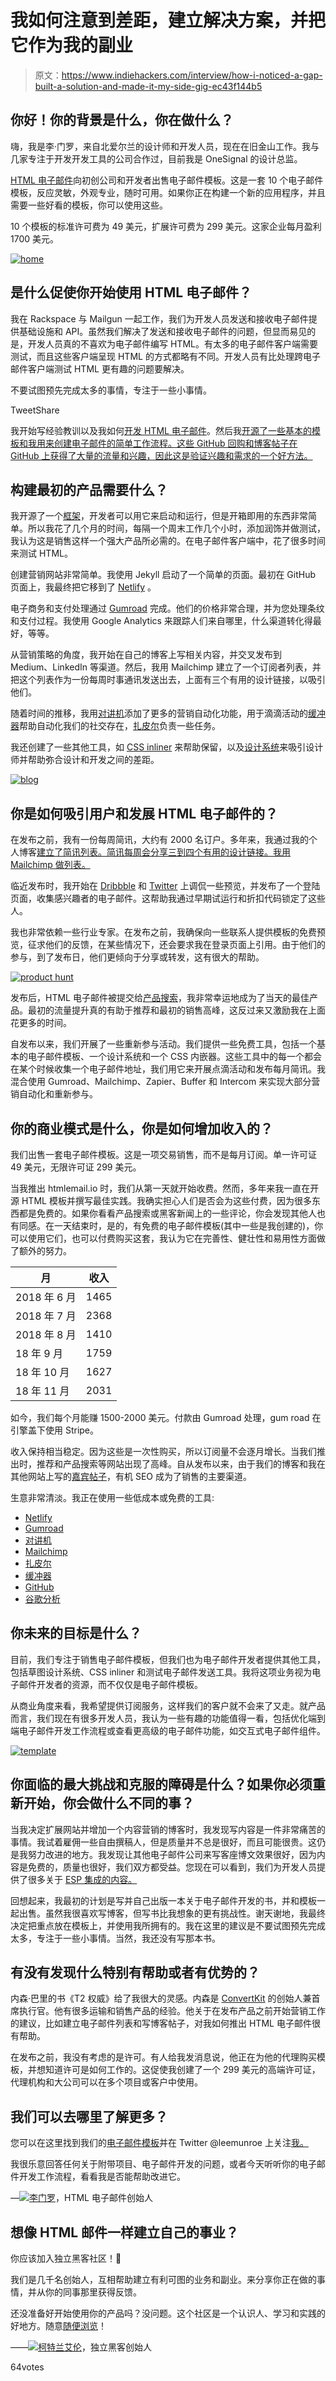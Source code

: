 # 我如何注意到差距，建立解决方案，并把它作为我的副业

> 原文：<https://www.indiehackers.com/interview/how-i-noticed-a-gap-built-a-solution-and-made-it-my-side-gig-ec43f144b5>

## 你好！你的背景是什么，你在做什么？

嗨，我是李·门罗，来自北爱尔兰的设计师和开发人员，现在在旧金山工作。我与几家专注于开发开发工具的公司合作过，目前我是 OneSignal 的设计总监。

[HTML 电子邮件](https://htmlemail.io/)向初创公司和开发者出售电子邮件模板。这是一套 10 个电子邮件模板，反应灵敏，外观专业，随时可用。如果你正在构建一个新的应用程序，并且需要一些好看的模板，你可以使用这些。

10 个模板的标准许可费为 49 美元，扩展许可费为 299 美元。这家企业每月盈利 1700 美元。

[![home](img/e7774aa02836254733d6d9168fa24660.png)](https://htmlemail.io/) 

## 是什么促使你开始使用 HTML 电子邮件？

我在 Rackspace 与 Mailgun 一起工作，我们为开发人员发送和接收电子邮件提供基础设施和 API。虽然我们解决了发送和接收电子邮件的问题，但显而易见的是，开发人员真的不喜欢为电子邮件编写 HTML。有太多的电子邮件客户端需要测试，而且这些客户端呈现 HTML 的方式都略有不同。开发人员有比处理跨电子邮件客户端测试 HTML 更有趣的问题要解决。

不要试图预先完成太多的事情，专注于一些小事情。

TweetShare

我开始写经验教训以及我如何[开发 HTML 电子邮件](https://www.leemunroe.com/email-design-workflow/)。然后我[开源了一些基本的模板和我用来创建电子邮件的简单工作流程。这些 GitHub 回购和博客帖子在 GitHub 上获得了大量的流量和兴趣，因此这是验证兴趣和需求的一个好方法。](https://github.com/leemunroe/)

## 构建最初的产品需要什么？

我开源了一个[框架](https://github.com/leemunroe/grunt-email-workflow)，开发者可以用它来启动和运行，但是开箱即用的东西非常简单。所以我花了几个月的时间，每隔一个周末工作几个小时，添加润饰并做测试，我认为这是销售这样一个强大产品所必需的。在电子邮件客户端中，花了很多时间来测试 HTML。

创建营销网站非常简单。我使用 Jekyll 启动了一个简单的页面。最初在 GitHub 页面上，我最终把它移到了 [Netlify](https://www.netlify.com/) 。

电子商务和支付处理通过 [Gumroad](https://gumroad.com/) 完成。他们的价格非常合理，并为您处理条纹和支付过程。我使用 Google Analytics 来跟踪人们来自哪里，什么渠道转化得最好，等等。

从营销策略的角度，我开始在自己的博客上写相关内容，并交叉发布到 Medium、LinkedIn 等渠道。然后，我用 Mailchimp 建立了一个订阅者列表，并把这个列表作为一份每周时事通讯发送出去，上面有三个有用的设计链接，以吸引他们。

随着时间的推移，我用[对讲机](https://www.intercom.com/)添加了更多的营销自动化功能，用于滴滴活动的[缓冲器](https://buffer.com/)帮助自动化我们的社交存在，[扎皮尔](https://zapier.com/)负责一些任务。

我还创建了一些其他工具，如 [CSS inliner](https://htmlemail.io/inline/) 来帮助保留，以及[设计系统](https://htmlemail.io/design-system/)来吸引设计师并帮助弥合设计和开发之间的差距。

[![blog](img/da2ca56afcd7be6571c51fa5132da787.png)](https://htmlemail.io/) 

## 你是如何吸引用户和发展 HTML 电子邮件的？

在发布之前，我有一份每周简讯，大约有 2000 名订户。多年来，我通过我的个人博客[建立了简讯列表。简讯每周会分享三到四个有用的设计链接。我用 Mailchimp 做列表。](https://leemunroe.com/blog/)

临近发布时，我开始在 [Dribbble](https://dribbble.com/shots/2881149-Responsive-HTML-Email-Templates) 和 [Twitter](https://twitter.com/leemunroe/status/762959290957201409) 上调侃一些预览，并发布了一个登陆页面，收集感兴趣者的电子邮件。这帮助我通过早期试运行和折扣代码锁定了这些人。

我也非常依赖一些行业专家。在发布之前，我确保向一些联系人提供模板的免费预览，征求他们的反馈，在某些情况下，还会要求我在登录页面上引用。由于他们的参与，到了发布日，他们更倾向于分享或转发，这有很大的帮助。

[![product hunt](img/52a6fd0ed0bb99398b67f8e998a951be.png)](https://htmlemail.io/) 

发布后，HTML 电子邮件被提交给[产品搜索](https://www.producthunt.com/posts/html-email)，我非常幸运地成为了当天的最佳产品。最初的流量提升真的有助于推荐和最初的销售高峰，这反过来又激励我在上面花更多的时间。

自发布以来，我们开展了一些重新参与活动。我们提供一些免费工具，包括一个基本的电子邮件模板、一个设计系统和一个 CSS 内嵌器。这些工具中的每一个都会在某个时候收集一个电子邮件地址，我们用它来开展点滴活动和发布每月简讯。我混合使用 Gumroad、Mailchimp、Zapier、Buffer 和 Intercom 来实现大部分营销自动化和重新参与。

## 你的商业模式是什么，你是如何增加收入的？

我们出售一套电子邮件模板。这是一项交易销售，而不是每月订阅。单一许可证 49 美元，无限许可证 299 美元。

当我推出 htmlemail.io 时，我们从第一天就开始收费。然而，多年来我一直在开源 HTML 模板并撰写最佳实践。我确实担心人们是否会为这些付费，因为很多东西都是免费的。如果你看看产品搜索或黑客新闻上的一些评论，你会发现其他人也有同感。在一天结束时，是的，有免费的电子邮件模板(其中一些是我创建的)，你可以使用它们，也可以付费购买这套，我认为它在完善性、健壮性和易用性方面做了额外的努力。

| 月 | 收入 |
| --- | --- |
| 2018 年 6 月 | 1465 |
| 2018 年 7 月 | 2368 |
| 2018 年 8 月 | 1410 |
| 18 年 9 月 | 1759 |
| 18 年 10 月 | 1627 |
| 18 年 11 月 | 2031 |

如今，我们每个月能赚 1500-2000 美元。付款由 Gumroad 处理，gum road 在引擎盖下使用 Stripe。

收入保持相当稳定。因为这些是一次性购买，所以订阅量不会逐月增长。当我们推出时，推荐和产品搜索等网站出现了高峰。自从发布以来，由于我们的博客和我在其他网站上写的[嘉宾帖子](https://www.smashingmagazine.com/2017/01/introduction-building-sending-html-email-for-web-developers/)，有机 SEO 成为了销售的主要渠道。

生意非常清淡。我正在使用一些低成本或免费的工具:

*   [Netlify](https://www.netlify.com/)
*   [Gumroad](https://gumroad.com/)
*   [对讲机](https://www.intercom.com/)
*   [Mailchimp](https://mailchimp.com/)
*   [扎皮尔](https://zapier.com/)
*   [缓冲器](https://buffer.com/)
*   [GitHub](https://github.com/leemunroe/)
*   [谷歌分析](https://analytics.google.com/analytics/web/)

## 你未来的目标是什么？

目前，我们专注于销售电子邮件模板，但我们也为电子邮件开发者提供其他工具，包括草图设计系统、CSS inliner 和测试电子邮件发送工具。我将这项业务视为电子邮件开发者的资源，而不仅仅是电子邮件模板。

从商业角度来看，我希望提供订阅服务，这样我们的客户就不会来了又走。就产品而言，我们现在有很多开发人员，我认为一些有趣的功能值得一看，包括优化端到端电子邮件开发工作流程或查看更高级的电子邮件功能，如交互式电子邮件组件。

[![template](img/53b98f501a60a2874cd0e3833f058dd8.png)](https://htmlemail.io/) 

## 你面临的最大挑战和克服的障碍是什么？如果你必须重新开始，你会做什么不同的事？

当我决定扩展网站并增加一个内容营销的博客时，我发现写内容是一件非常痛苦的事情。我试着雇佣一些自由撰稿人，但是质量并不总是很好，而且可能很贵。这仍是我努力改进的地方。我发现让其他电子邮件公司来写客座博文效果很好，因为内容是免费的，质量也很好，我们双方都受益。您现在可以看到，我们为开发人员提供了很多关于 [ESP 集成的内容。](https://htmlemail.io/blog/)

回想起来，我最初的计划是写并自己出版一本关于电子邮件开发的书，并和模板一起出售。虽然我很喜欢写博客，但写书比我想象的更有挑战性。谢天谢地，我最终决定把重点放在模板上，并使用我所拥有的。我在这里的建议是不要试图预先完成太多，专注于一些小事情。当然，我还没有写那本书。

## 有没有发现什么特别有帮助或者有优势的？

内森·巴里的书《T2 权威》给了我很大的灵感。内森是 [ConvertKit](https://convertkit.com/) 的创始人兼首席执行官。他有很多运输和销售产品的经验。他关于在发布产品之前开始营销工作的建议，比如建立电子邮件列表和写博客帖子，对我如何推出 HTML 电子邮件很有帮助。

在发布之前，我没有考虑的是许可。有人给我发消息说，他正在为他的代理购买模板，并想知道许可是如何工作的。这促使我创建了一个 299 美元的高端许可证，代理机构和大公司可以在多个项目或客户中使用。

## 我们可以去哪里了解更多？

您可以在这里找到我们的[电子邮件模板](https://htmlemail.io)并在 Twitter @leemunroe 上关注[我。](https://twitter.com/leemunroe)

我很乐意回答任何关于附带项目、电子邮件开发的问题，或者今天听听你的电子邮件开发工作流程，看看我是否能帮助改进它。

—[<picture id="ember5222849" class="user-avatar ember-view user-link__avatar">![](img/82bd3bb4769a3aa1cd13889ee7c0fa91.png)</picture>李门罗](/leemunroe?id=JoTex8LbraSPOYG9N9cDgsQGsBy1)，HTML 电子邮件创始人

## 想像 HTML 邮件一样建立自己的事业？

你应该加入独立黑客社区！🤗

我们是几千名创始人，互相帮助建立有利可图的业务和副业。来分享你正在做的事情，并从你的同事那里获得反馈。

还没准备好开始使用你的产品吗？没问题。这个社区是一个认识人、学习和实践的好地方。随意[随便浏览](/)！

——[<picture id="ember5222854" class="user-avatar ember-view user-link__avatar">![](img/82bd3bb4769a3aa1cd13889ee7c0fa91.png)</picture>柯特兰艾伦](/csallen?id=ibTLPyjwVebnZjMGKvz6ztarnuV2)，独立黑客创始人

64votes